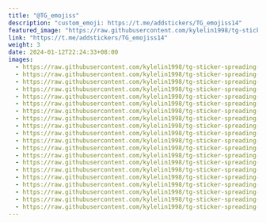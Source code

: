 ```yaml
---
title: "@TG_emojiss"
description: "custom_emoji: https://t.me/addstickers/TG_emojiss14"
featured_image: "https://raw.githubusercontent.com/kylelin1998/tg-sticker-spreading-worldwide-images/main/img/d4d91953-f360-4e81-a52d-5db926302225.jpg"
link: "https://t.me/addstickers/TG_emojiss14"
weight: 3
date: 2024-01-12T22:24:33+08:00
images:
  - https://raw.githubusercontent.com/kylelin1998/tg-sticker-spreading-worldwide-images/main/img/d4d91953-f360-4e81-a52d-5db926302225.jpg
  - https://raw.githubusercontent.com/kylelin1998/tg-sticker-spreading-worldwide-images/main/img/f884a2e4-b11b-461d-b0fd-cb39498db3de.jpg
  - https://raw.githubusercontent.com/kylelin1998/tg-sticker-spreading-worldwide-images/main/img/4d86ecc2-52cb-4200-925c-e9389abbfa44.jpg
  - https://raw.githubusercontent.com/kylelin1998/tg-sticker-spreading-worldwide-images/main/img/958512e5-3994-484f-8dcf-c892e5b2b821.jpg
  - https://raw.githubusercontent.com/kylelin1998/tg-sticker-spreading-worldwide-images/main/img/147ba9c6-309a-493d-9d8d-a17189d37a3b.jpg
  - https://raw.githubusercontent.com/kylelin1998/tg-sticker-spreading-worldwide-images/main/img/edf21593-819b-476d-9a31-7ab5e16ed7a6.jpg
  - https://raw.githubusercontent.com/kylelin1998/tg-sticker-spreading-worldwide-images/main/img/329e1a0d-7009-48b5-93e1-c918d56723a6.jpg
  - https://raw.githubusercontent.com/kylelin1998/tg-sticker-spreading-worldwide-images/main/img/f370e70b-c19d-4b99-abfa-56faf4b8e7eb.jpg
  - https://raw.githubusercontent.com/kylelin1998/tg-sticker-spreading-worldwide-images/main/img/e9fa54e8-6cf1-4768-8065-4b9374ca49d9.jpg
  - https://raw.githubusercontent.com/kylelin1998/tg-sticker-spreading-worldwide-images/main/img/03acd9a4-b035-4be5-9ada-22ea86ce90ae.jpg
  - https://raw.githubusercontent.com/kylelin1998/tg-sticker-spreading-worldwide-images/main/img/e31cf0e8-4c84-44b4-adc6-91b23a1f4d71.jpg
  - https://raw.githubusercontent.com/kylelin1998/tg-sticker-spreading-worldwide-images/main/img/956da00e-836c-4eec-8f46-64c48cc3dad8.jpg
  - https://raw.githubusercontent.com/kylelin1998/tg-sticker-spreading-worldwide-images/main/img/3820583b-6dcd-453d-8103-49d7e00caafc.jpg
  - https://raw.githubusercontent.com/kylelin1998/tg-sticker-spreading-worldwide-images/main/img/f7c5b298-7362-4e63-a22f-8a375f6ec5be.jpg
  - https://raw.githubusercontent.com/kylelin1998/tg-sticker-spreading-worldwide-images/main/img/504b6089-2ba1-4f22-90a6-aba6f711b309.jpg
  - https://raw.githubusercontent.com/kylelin1998/tg-sticker-spreading-worldwide-images/main/img/ac6a000c-5108-415c-bac7-fa0c8ee5c5fe.jpg
  - https://raw.githubusercontent.com/kylelin1998/tg-sticker-spreading-worldwide-images/main/img/dd61bb26-ba96-4cfe-b2f2-1058f6bd0de0.jpg
  - https://raw.githubusercontent.com/kylelin1998/tg-sticker-spreading-worldwide-images/main/img/594e04f2-ffa6-4f12-b6a9-f248cb158975.jpg
  - https://raw.githubusercontent.com/kylelin1998/tg-sticker-spreading-worldwide-images/main/img/8e39334e-2b55-4953-bdc9-3294d4bbe422.jpg
  - https://raw.githubusercontent.com/kylelin1998/tg-sticker-spreading-worldwide-images/main/img/742574f9-7f0d-49ba-98a6-710d92880a6e.jpg
---
```

